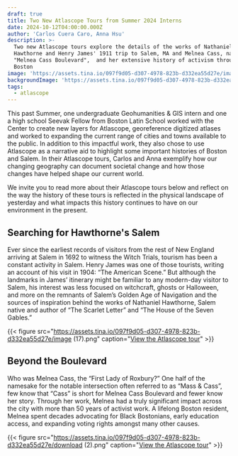 ```yaml
---
draft: true
title: Two New Atlascope Tours from Summer 2024 Interns
date: 2024-10-12T04:00:00.000Z
author: 'Carlos Cuera Caro, Anna Hsu'
description: >-
  Two new Atlascope tours explore the details of the works of Nathaniel
  Hawthorne and Henry James' 1911 trip to Salem, MA and Melnea Cass, namesake of
  "Melnea Cass Boulevard",  and her extensive history of activism throughout
  Boston
image: 'https://assets.tina.io/097f9d05-d307-4978-823b-d332ea55d27e/image (16).png'
backgroundImage: 'https://assets.tina.io/097f9d05-d307-4978-823b-d332ea55d27e/image (16).png'
tags:
  - atlascope
---
```


This past Summer, one undergraduate Geohumanities & GIS intern and one a high school Seevak Fellow from Boston Latin School worked with the Center to create new layers for Atlascope, georeference digitized atlases and worked to expanding the current range of cities and towns available to the public. In addition to this impactful work, they also chose to use Atlascope as a narrative aid to highlight some important histories of Boston and Salem. In their Atlascope tours, Carlos and Anna exemplify how our changing geography can document societal change and how those changes have helped shape our current world.

We invite you to read more about their Atlascope tours below and reflect on the way the history of these tours is reflected in the physical landscape of yesterday and what impacts this history continues to have on our environment in the present.

## Searching for Hawthorne's Salem

Ever since the earliest records of visitors from the rest of New England arriving at Salem in 1692 to witness the Witch Trials, tourism has been a constant activity in Salem. Henry James was one of those tourists, writing an account of his visit in 1904: “The American Scene.” But although the landmarks in James’ itinerary might be familiar to any modern-day visitor to Salem, his interest was less focused on witchcraft, ghosts or Halloween, and more on the remnants of Salem’s Golden Age of Navigation and the sources of inspiration behind the works of Nathaniel Hawthorne, Salem native and author of “The Scarlet Letter” and “The House of the Seven Gables.”

{{< figure src="https://assets.tina.io/097f9d05-d307-4978-823b-d332ea55d27e/image (17).png" caption="[View the Atlascope tour](https://www.atlascope.org/#/view:tour$tour:402228613203624000)" >}}

## Beyond the Boulevard

Who was Melnea Cass, the “First Lady of Roxbury?” One half of the namesake for the notable intersection often referred to as “Mass & Cass”, few know that “Cass” is short for Melnea Cass Boulevard and fewer know her story. Through her work, Melnea had a truly significant impact across the city with more than 50 years of activist work. A lifelong Boston resident, Melnea spent decades advocating for Black Bostonians, early education access, and expanding voting rights amongst many other causes.

{{< figure src="https://assets.tina.io/097f9d05-d307-4978-823b-d332ea55d27e/download (2).png" caption="[View the Atlascope tour](https://www.atlascope.org/#/view:tour$tour:404759382547497024)" >}}
